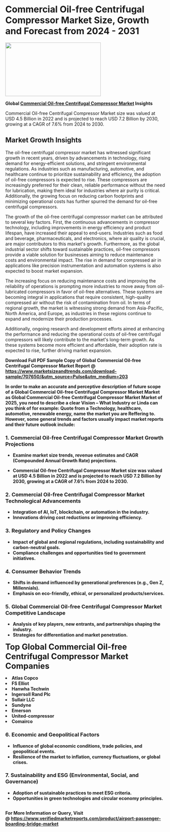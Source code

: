 <H1>Commercial Oil-free Centrifugal Compressor Market Size, Growth and Forecast from 2024 - 2031</H1><img class="aligncenter size-medium wp-image-584254" src="https://thirdeyenews.in/wp-content/uploads/2024/09/Global-Market-Research-300x168.jpeg" alt="" width="300" height="168" /><p><strong>Global&nbsp;<a href="https://www.marketsizeandtrends.com/download-sample/707650/&amp;utm_source=Pulse&amp;utm_medium=203">Commercial Oil-free Centrifugal Compressor Market</a> Insights</strong></p><p>Commercial Oil-free Centrifugal Compressor Market size was valued at USD 4.5 Billion in 2022 and is projected to reach USD 7.2 Billion by 2030, growing at a CAGR of 7.6% from 2024 to 2030.</p><p><h2>Market Growth Insights</h2> <p>The oil-free centrifugal compressor market has witnessed significant growth in recent years, driven by advancements in technology, rising demand for energy-efficient solutions, and stringent environmental regulations. As industries such as manufacturing, automotive, and healthcare continue to prioritize sustainability and efficiency, the adoption of oil-free compressors is expected to rise. These compressors are increasingly preferred for their clean, reliable performance without the need for lubrication, making them ideal for industries where air purity is critical. Additionally, the growing focus on reducing carbon footprints and minimizing operational costs has further spurred the demand for oil-free centrifugal compressors.</p> <p><strong></strong></p> <p>The growth of the oil-free centrifugal compressor market can be attributed to several key factors. First, the continuous advancements in compressor technology, including improvements in energy efficiency and product lifespan, have increased their appeal to end-users. Industries such as food and beverage, pharmaceuticals, and electronics, where air quality is crucial, are major contributors to this market's growth. Furthermore, as the global industrial sector shifts toward sustainable practices, oil-free compressors provide a viable solution for businesses aiming to reduce maintenance costs and environmental impact. The rise in demand for compressed air in applications like precision instrumentation and automation systems is also expected to boost market expansion.</p> <p>The increasing focus on reducing maintenance costs and improving the reliability of operations is prompting more industries to move away from oil-lubricated compressors in favor of oil-free alternatives. These systems are becoming integral in applications that require consistent, high-quality compressed air without the risk of contamination from oil. In terms of regional growth, the market is witnessing strong demand from Asia-Pacific, North America, and Europe, as industries in these regions continue to expand and modernize their production processes.</p> <p>Additionally, ongoing research and development efforts aimed at enhancing the performance and reducing the operational costs of oil-free centrifugal compressors will likely contribute to the market's long-term growth. As these systems become more efficient and affordable, their adoption rate is expected to rise, further driving market expansion.</p> <p><strong></p><p><span class=""><strong>Download Full PDF Sample Copy of Global Commercial Oil-free Centrifugal Compressor Market Report</strong> @ <a href="https://www.marketsizeandtrends.com/download-sample/707650/&amp;utm_source=Pulse&amp;utm_medium=203" target="_blank">https://www.marketsizeandtrends.com/download-sample/707650/&amp;utm_source=Pulse&amp;utm_medium=203</a></span></p><p>In order to make an accurate and perceptive description of future scope of a Global&nbsp;Commercial Oil-free Centrifugal Compressor Market Market as Global&nbsp;Commercial Oil-free Centrifugal Compressor Market Market of 2025, you need to describe a clear Vision &ndash; What Industry or Linda can you think of for example: Quote from a Technology, healthcare, automotive, renewable energy, name the market you are Reffering to. However, some general trends and factors usually impact market reports and their future outlook include:</p><h3>1.&nbsp;<strong>Commercial Oil-free Centrifugal Compressor Market Growth Projections</strong></h3><ul><li>Examine market size trends, revenue estimates and CAGR (Compounded Annual Growth Rate) projections.</li><li><p>Commercial Oil-free Centrifugal Compressor Market size was valued at USD 4.5 Billion in 2022 and is projected to reach USD 7.2 Billion by 2030, growing at a CAGR of 7.6% from 2024 to 2030.</p></li></ul><h3>2.&nbsp;<strong>Commercial Oil-free Centrifugal Compressor Market Technological Advancements</strong></h3><ul><li>Integration of AI, IoT, blockchain, or automation in the industry.</li><li>Innovations driving cost reductions or improving efficiency.</li></ul><h3>3.&nbsp;<strong>Regulatory and Policy Changes</strong></h3><ul><li>Impact of global and regional regulations, including sustainability and carbon-neutral goals.</li><li>Compliance challenges and opportunities tied to government initiatives.</li></ul><h3>4.&nbsp;<strong>Consumer Behavior Trends</strong></h3><ul><li>Shifts in demand influenced by generational preferences (e.g., Gen Z, Millennials).</li><li>Emphasis on eco-friendly, ethical, or personalized products/services.</li></ul><h3>5.&nbsp;<strong>Global Commercial Oil-free Centrifugal Compressor Market Competitive Landscape</strong></h3><ul><li>Analysis of key players, new entrants, and partnerships shaping the industry.</li><li>Strategies for differentiation and market penetration.</li></ul><p data-pm-slice="1 1 []"><span style="color: inherit; font-family: inherit; font-size: 25px;">Top Global Commercial Oil-free Centrifugal Compressor Market Companies</span></p><div class="" data-test-id=""><p><li>Atlas Copco</li><li> FS Elliot</li><li> Hanwha Techwin</li><li> Ingersoll Rand Plc</li><li> Sullair LLC</li><li> Sundyne</li><li> Emerson</li><li> United-compressor</li><li> Comairco</li></p></div><h3>6.&nbsp;<strong>Economic and Geopolitical Factors</strong></h3><ul><li>Influence of global economic conditions, trade policies, and geopolitical events.</li><li>Resilience of the market to inflation, currency fluctuations, or global crises.</li></ul><h3>7.&nbsp;<strong>Sustainability and ESG (Environmental, Social, and Governance)</strong></h3><ul><li>Adoption of sustainable practices to meet ESG criteria.</li><li>Opportunities in green technologies and circular economy principles.</li></ul><h2><strong style="font-size: 14px;">For More Information or Query, Visit @&nbsp;</strong><a style="background-color: #ffffff; font-size: 14px;" href="https://www.marketsizeandtrends.com/report/commercial-oil-free-centrifugal-compressor-market/" target="_blank">https://www.verifiedmarketreports.com/product/airport-passenger-boarding-bridge-market</a></h2>
